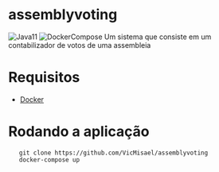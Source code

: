 # assemblyvoting
![Java11](https://img.shields.io/badge/Java-11-orange)
![DockerCompose](https://img.shields.io/badge/-Docker%20Compose-blue)
Um sistema que consiste em um contabilizador de votos de uma assembleia
# Requisitos
* [Docker](https://docs.docker.com/get-docker/)
# Rodando a aplicação

```console
   git clone https://github.com/VicMisael/assemblyvoting
   docker-compose up
```
